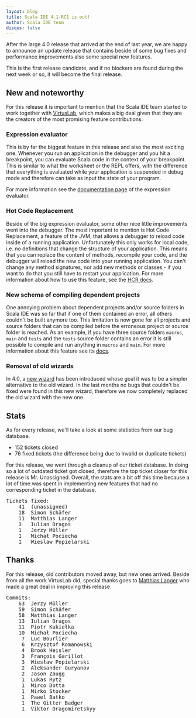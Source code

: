 ```yaml
---
layout: blog
title: Scala IDE 4.1-RC1 is out!
author: Scala IDE team
disqus: false
---
```


After the large 4.0 release that arrived at the end of last year, we are happy to announce an update release that contains beside of some bug fixes and performance improvements also some special new features.

This is the first release candidate, and if no blockers are found during the next week or so, it will become the final release.

## New and noteworthy

For this release it is important to mention that the Scala IDE team started to work together with [VirtusLab][vl], which makes a big deal given that they are the creators of the most promising feature contributions.

### Expression evaluator

This is by far the biggest feature in this release and also the most exciting one. Whenever you run an application in the debugger and you hit a breakpoint, you can evaluate Scala code in the context of your breakpoint. This is similar to what the worksheet or the REPL offers, with the difference that everything is evaluated while your application is suspended in debug mode and therefore can take as input the state of your program.

For more information see the [documentation page][ee] of the expression evaluator.

### Hot Code Replacement

Beside of the big expression evaluator, some other nice little improvements went into the debugger. The most important to mention is Hot Code Replacement, a feature of the JVM, that allows a debugger to reload code inside of a running application. Unfortunately this only works for local code, i.e. no definitions that change the structure of your application. This means that you can replace the content of methods, recompile your code, and the debugger will reload the new code into your running application. You can't change any method signatures, nor add new methods or classes - if you want to do that you still have to restart your application. For more information about how to use this feature, see the [HCR docs][hcr].

### New schema of compiling dependent projects

One annoying problem about dependent projects and/or source folders in Scala IDE was so far that if one of them contained an error, all others couldn't be built anymore too. This limitation is now gone for all projects and source folders that can be compiled before the erroneous project or source folder is reached. As an example, if you have three source folders `macros`, `main` and `tests` and the `tests` source folder contains an error it is still possible to compile and run anything in `macros` and `main`. For more information about this feature see its [docs][scopes].

### Removal of old wizards

In 4.0, a [new wizard][new-wizard] has been introduced whose goal it was to be a simpler alternative to the old wizard. In the last months no bugs that couldn't be fixed were found in this new wizard, therefore we now completely replaced the old wizard with the new one.

## Stats

As for every release, we'll take a look at some statistics from our bug database.

- 152 tickets closed
- 76 fixed tickets (the difference being due to invalid or duplicate tickets)

For this release, we went through a cleanup of our ticket database. In doing so a lot of outdated ticket got closed, therefore the top ticket closer for this release is Mr. Unassigned. Overall, the stats are a bit off this time because a lot of time was spent in implementing new features that had no corresponding ticket in the database.

<pre>
Tickets fixed:
    41	(unassigned)
    18	Simon Schäfer
    11	Matthias Langer
    3	Iulian Dragos
    1	Jerzy Müller
    1	Michał Pociecha
    1	Wieslaw Popielarski
</pre>

## Thanks

For this release, old contributors moved away, but new ones arrived. Beside from all the work VirtusLab did, special thanks goes to [Matthias Langer][mlangc] who made a great deal in improving this release.

<pre>
Commits:
    63  Jerzy Müller
    59  Simon Schäfer
    58  Matthias Langer
    13  Iulian Dragos
    11  Piotr Kukiełka
    10  Michał Pociecha
     7  Luc Bourlier
     6  Krzysztof Romanowski
     4  Brook Heisler
     3  François Garillot
     3  Wiesław Popielarski
     2  Aleksander Guryanov
     2  Jason Zaugg
     1  Lukas Rytz
     1  Mirco Dotta
     1  Mirko Stocker
     1  Pawel Batko
     1  The Gitter Badger
     1  Viktor Dragomiretskyy
</pre>

[vl]: http://virtuslab.com/
[ee]: http://scala-ide.org/docs/current-user-doc/features/scaladebugger/expression-evaluator.html
[hcr]: http://scala-ide.org/docs/current-user-doc/features/scaladebugger/index.html#Hot_code_replace_new__since_4_1_
[scopes]: http://scala-ide.org/docs/current-user-doc/features/scalacompiler/index.html
[new-wizard]: http://scala-ide.org/docs/current-user-doc/features/wizards/index.html
[mlangc]: https://github.com/mlangc/
